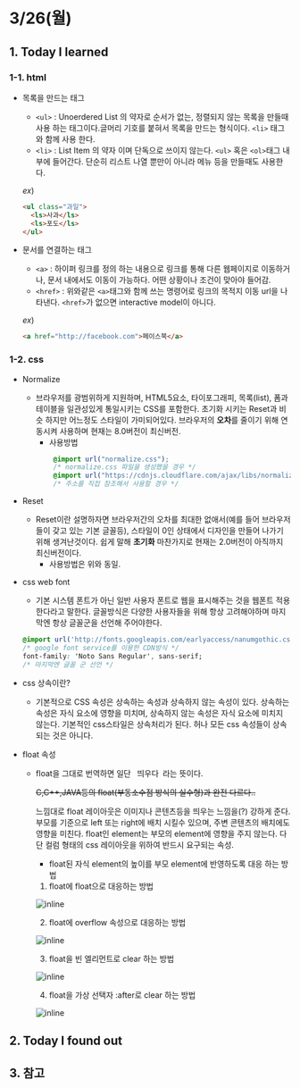 # 3/26(월)

## 1. Today I learned

### 1-1. html
- 목록을 만드는 태그

  - `<ul>` : Unoerdered List 의 약자로 순서가 없는, 정렬되지 않는 목록을 만들때 사용 하는 태그이다.글머리 기호를 붙혀서 목록을 만드는 형식이다.  `<li>` 태그와 함께 사용 한다.
  - `<li>` : List Item 의 약자 이며 단독으로 쓰이지 않는다. `<ul>` 혹은 `<ol>`태그 내부에 들어간다. 단순히 리스트 나열 뿐만이 아니라 메뉴 등을 만들때도 사용한다.

  *ex*)
  ```html
  <ul class="과일">     
    <ls>사과</ls>
    <ls>포도</ls>
  </ul>
  ```
- 문서를 연결하는 태그
  
  - `<a>` : 하이퍼 링크를 정의 하는 내용으로 링크를 통해 다른 웹페이지로 이동하거나, 문서 내에서도 이동이 가능하다. 어떤 상황이나 조건이 맞아야 들어감.
  - `<href>` : 위와같은 `<a>`태그와 함께 쓰는 명령어로 링크의 목적지 이동 url을 나타낸다. `<href>`가 없으면 interactive model이 아니다.

  *ex*)
  ```html
  <a href="http://facebook.com">페이스북</a>
  ```



   

### 1-2. css
- Normalize
  - 브라우저를 광범위하게 지원하며, HTML5요소, 타이포그래피, 목록(list), 폼과 테이블을 일관성있게 통일시키는 CSS를 포함한다. 초기화 시키는 Reset과 비슷 하지만 어느정도 스타일이 가미되어있다.
  브라우저의 **오차**를 줄이기 위해 연동시켜 사용하며 현재는 8.0버전이 최신버전.
    - 사용방법 
      ```css
       @import url("normalize.css"); 
       /* normalize.css 파일을 생성했을 경우 */
       @import url("https://cdnjs.cloudflare.com/ajax/libs/normalize/8.0.0/normalize.css"); 
       /* 주소를 직접 참조해서 사용할 경우 */
      ```
- Reset
  - Reset이란 설명하자면 브라우저간의 오차를 최대한 없애서(예를 들어 브라우저들이 갖고 있는 기본 글꼴등), 스타일이 0인 상태에서 디자인을 만들어 나가기 위해 생겨난것이다. 쉽게 말해 **초기화**  마찬가지로 현재는 2.0버전이 아직까지 최신버전이다.
    - 사용방법은 위와 동일.

- css web font
  - 기본 시스템 폰트가 아닌 일반 사용자 폰트로 웹을 표시해주는 것을 웹폰트 적용한다라고 말한다. 글꼴방식은 다양한 사용자들을 위해 항상 고려해야하며 마지막엔 항상 글꼴군을 선언해 주어야한다.
  ```css
  @import url('http://fonts.googleapis.com/earlyaccess/nanumgothic.css');
  /* google font service를 이용한 CDN방식 */
  font-family: 'Noto Sans Regular', sans-serif;
  /* 마지막엔 글꼴 군 선언 */
  ```
- css 상속이란?
  - 기본적으로 CSS 속성은 상속하는 속성과 상속하지 않는 속성이 있다. 상속하는 속성은 자식 요소에 영향을 미치며, 상속하지 않는 속성은 자식 요소에 미치지 않는다. 기본적인 css스타일은 상속처리가 된다. 허나 모든 css 속성들이 상속되는 것은 아니다.

- float 속성
  - float을 그대로 번역하면 일단 ` `띄우다` `라는 뜻이다. 
  
    ~~C,C++,JAVA등의 float(부동소수점 방식의 실수형)과 완전 다르다..~~
    
    느낌대로 float 레이아웃은 이미지나 콘텐츠등을 띄우는 느낌을(?) 강하게 준다. 부모를 기준으로 left 또는 right에 배치 시킬수 있으며, 주변 콘텐츠의 배치에도 영향을 미친다. float인 element는 부모의 element에 영향을 주지 않는다. 다단 컬럼 형태의 css 레이아웃을 위하여 반드시 요구되는 속성.
    
    - float된 자식 element의 높이를 부모 element에 반영하도록 대응 하는 방법
      
    1. float에 float으로 대응하는 방법

    ![inline](images/float2.jpg)

    2. float에 overflow 속성으로 대응하는 방법

    ![inline](images/float3.jpg)

    3. float을 빈 엘리먼트로 clear 하는 방법

    ![inline](images/float4.jpg)

    4. float을 가상 선택자 :after로 clear 하는 방법

    ![inline](images/float5.jpg)

    
    



## 2. Today I found out


## 3. 참고
